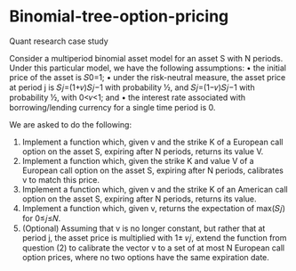 # Binomial-tree-option-pricing
Quant research case study


Consider a multiperiod binomial asset model for an asset S with N periods. Under this particular model, we have the following assumptions:
• the initial price of the asset is 𝑆0=1;
• under the risk-neutral measure, the asset price at period j is 𝑆𝑗=(1+𝑣)𝑆𝑗−1 with probability ½, and 𝑆𝑗=(1−𝑣)𝑆𝑗−1 with probability ½, with 0<𝑣<1; and
• the interest rate associated with borrowing/lending currency for a single time period is 0.

We are asked to do the following:
1. Implement a function which, given v and the strike K of a European call option on the asset S, expiring after N periods, returns its value V.
2. Implement a function which, given the strike K and value V of a European call option on the asset S, expiring after N periods, calibrates v to match this price.
3. Implement a function which, given v and the strike K of an American call option on the asset S, expiring after N periods, returns its value.
4. Implement a function which, given v, returns the expectation of max(𝑆𝑗) for 0≤𝑗≤𝑁.
5. (Optional) Assuming that v is no longer constant, but rather that at period j, the asset price is multiplied with 1± 𝑣𝑗, extend the function from question (2) to calibrate the vector v to a set of at most N European call option prices, where no two options have the same expiration date.
